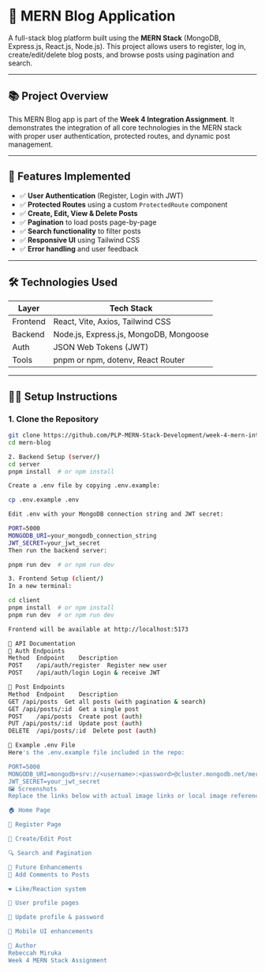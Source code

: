 # 📝 MERN Blog Application

A full-stack blog platform built using the **MERN Stack** (MongoDB, Express.js, React.js, Node.js). This project allows users to register, log in, create/edit/delete blog posts, and browse posts using pagination and search.

---

## 📚 Project Overview

This MERN Blog app is part of the **Week 4 Integration Assignment**. It demonstrates the integration of all core technologies in the MERN stack with proper user authentication, protected routes, and dynamic post management.

---

## 🚀 Features Implemented

- ✅ **User Authentication** (Register, Login with JWT)
- ✅ **Protected Routes** using a custom `ProtectedRoute` component
- ✅ **Create, Edit, View & Delete Posts**
- ✅ **Pagination** to load posts page-by-page
- ✅ **Search functionality** to filter posts
- ✅ **Responsive UI** using Tailwind CSS
- ✅ **Error handling** and user feedback

---

## 🛠️ Technologies Used

| Layer       | Tech Stack                        |
|-------------|-----------------------------------|
| Frontend    | React, Vite, Axios, Tailwind CSS  |
| Backend     | Node.js, Express.js, MongoDB, Mongoose |
| Auth        | JSON Web Tokens (JWT)             |
| Tools       | pnpm or npm, dotenv, React Router |

---

## 🧑‍💻 Setup Instructions

### 1. Clone the Repository

```bash
git clone https://github.com/PLP-MERN-Stack-Development/week-4-mern-integration-assignment-RebMir.git
cd mern-blog

2. Backend Setup (server/)
cd server
pnpm install  # or npm install

Create a .env file by copying .env.example:

cp .env.example .env

Edit .env with your MongoDB connection string and JWT secret:

PORT=5000
MONGODB_URI=your_mongodb_connection_string
JWT_SECRET=your_jwt_secret
Then run the backend server:

pnpm run dev  # or npm run dev

3. Frontend Setup (client/)
In a new terminal:

cd client
pnpm install  # or npm install
pnpm run dev  # or npm run dev

Frontend will be available at http://localhost:5173

📡 API Documentation
🔐 Auth Endpoints
Method	Endpoint	Description
POST	/api/auth/register	Register new user
POST	/api/auth/login	Login & receive JWT

📝 Post Endpoints
Method	Endpoint	Description
GET	/api/posts	Get all posts (with pagination & search)
GET	/api/posts/:id	Get a single post
POST	/api/posts	Create post (auth)
PUT	/api/posts/:id	Update post (auth)
DELETE	/api/posts/:id	Delete post (auth)

📂 Example .env File
Here's the .env.example file included in the repo:

PORT=5000
MONGODB_URI=mongodb+srv://<username>:<password>@cluster.mongodb.net/mern-blog
JWT_SECRET=your_jwt_secret
🖼️ Screenshots
Replace the links below with actual image links or local image references

🏠 Home Page

🔐 Register Page

📝 Create/Edit Post

🔍 Search and Pagination

📌 Future Enhancements
🧵 Add Comments to Posts

❤️ Like/Reaction system

👤 User profile pages

🔄 Update profile & password

📱 Mobile UI enhancements

👤 Author
Rebeccah Miruka
Week 4 MERN Stack Assignment